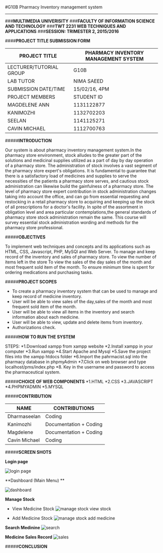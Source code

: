 #G10B Pharmacy Inventory management system
***

###**MULTIMEDIA UNIVERISITY**
###**FACULTY OF INFORMATION SCIENCE AND TECHNOLOGY**
###**TWT 2231 WEB TECHNIQUES AND APPLICATIONS**
###**SESSION: TRIMESTER 2, 2015/2016** 

####**PROJECT TITLE SUBMISSION FORM**


| PROJECT TITLE   | PHARMACY INVENTORY MANAGEMENT SYSTEM|
| --------------  | ------------------------------------|
| LECTURER/TUTORIAL GROUP | G10B|
| LAB TUTOR | NIMA SAEED |
|SUBMISSION DATE/TIME | 15/02/16, 4PM|
|PROJECT MEMBERS    |STUDENT ID|  
|MAGDELENE ANN      |1131122877|
|KANIMOZHI          |1132702203|
|SEELAN             |1141125271|
|CAVIN MICHAEL      |1112700763|



#####**INTRODUCTION** 

Our system is about pharmacy inventory management system.In the pharmacy store environment, stock alludes to the greater part of the solutions and medicinal supplies utilized as a part of day by day operation of a pharmacy store. The administration of stock involves a vast segment of the pharmacy store expert's obligations. It is fundamental to guarantee that there is a satisfactory load of medicines and supplies to serve the necessities of the patients a pharmacy store serves, and cautious stock administration can likewise build the gainfulness of a pharmacy store. 
The level of pharmacy store expert contribution in stock administration changes taking into account the office, and can go from essential requesting and restocking in a retail pharmacy store to acquiring and keeping up the stock of all prescriptions for a doctor's facility. In spite of 
the assortment in obligation level and area particular contemplations,the general standards of pharmacy store stock administration remain the same. 
This course will survey essential stock administration wording and methods for the pharmacy store professional.

#####**OBJECTIVES**

To implement web techniques and concepts and its applications such as HTML, CSS, Javascript, PHP, MySQl and Web Server. 
To manage and keep record of the inventory and sales of pharmacy store.
To view the number of items left in the store
To view the sales of the day sales of the month and most frequent sold item of the month. 
To ensure minimum time is spent for ordering medications and
purchasing tasks.

#####**PROJECT SCOPES**
  
  * To create a pharmacy inventory system that can be used to manage and keep record of medicine inventory.
  * User will be able to view sales of the day,sales of the month and most frequent sold item of the month. 
  * User will be able to view all items in the inventory and search information about each medicine.
  * User will be able to view, update and delete items from inventory.
  * Authorizations check.

#####**HOW TO RUN THE SYSTEM**

STEPS:
      *1.Download xampp from xampp website
      *2.Install xampp in your computer
      *3.Run xampp
      *4.Start Apache and Mysql
      *5.Save the project files into the xampp htdocs folder
      *6.Import the pahrmacist.sql into the pharmacy database in phpmyAdmin
      *7.Click on web browser and type localhost/pms/index.php
      *8. Key in the username and password to access the pharmaceutical system. 


#####**CHOICE OF WEB COMPONENTS**
*1.HTML
*2.CSS
*3.JAVASCRIPT
*4.PHPMYADMIN
*5.MYSQL

#####**CONTRIBUTION** 

| NAME    | CONTRIBUTIONS |
|-------- | --------------|
| Dharmaseelan  | Coding        |
| Kanimozhi   | Documentation + Coding |
| Magdelene | Documentation + Coding |
| Cavin Michael | Coding |

#####**SCREEN SHOTS**

**Login page** 

![login page](https://cloud.githubusercontent.com/assets/16029052/13035965/29d979d2-d396-11e5-86a1-90edb83c7558.PNG)

**Dashboard (Main Menu) **

![dashboard](https://cloud.githubusercontent.com/assets/16029052/13036113/fe5a15ba-d399-11e5-97f1-302854fb3bc2.PNG)

**Manage Stock**
 * View Medicine Stock
 ![manage stock view stock](https://cloud.githubusercontent.com/assets/16029052/13036149/ab60d03c-d39a-11e5-9dd6-33a514ff4831.PNG)

 * Add Medicine Stock 
 ![manage stock add medicine](https://cloud.githubusercontent.com/assets/16029052/13036156/d60f335a-d39a-11e5-8949-1ad271f40215.PNG)

**Search Medinine**
![search](https://cloud.githubusercontent.com/assets/16029052/13040060/2925a88e-d3e2-11e5-9891-117f229d0480.PNG)

**Medicine Sales Record**
![sales](https://cloud.githubusercontent.com/assets/16029052/13040077/693a91b4-d3e2-11e5-9ffc-f481da0540f5.jpg)

#####**CONCLUSION** 


